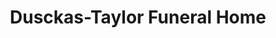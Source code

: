 ---
title: "Dusckas-Taylor Funeral Home"
url: /erie/dusckas-taylor-funeral-home/
shop: funeral directors
---